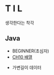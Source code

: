 
T I L
=====
생각한다는 착각

## Java
  * BEGINNER(초심자)
  * [CH10 배열](https://github.com/1000004/TLI/blob/main/Java/CH10_%EB%B0%B0%EC%97%B4/README.md)
  + 가변길이 데이터
